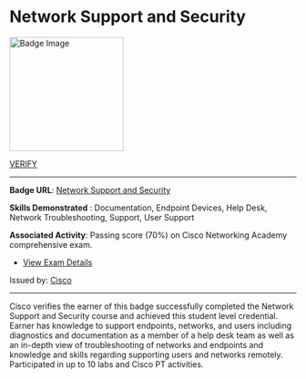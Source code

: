 # __Network Support and Security__
<a href='#'>
<img alt='Badge Image' width='200px' src='https://images.credly.com/images/a4dd891f-7bf5-4938-8241-50dc81e8cc00/image.png'></a>

 [VERIFY](https://www.credly.com/badges/885fb303-16f7-40d0-86c3-d036bb141fd4/public_url)

---

**Badge URL**: [Network Support and Security](https://www.credly.com/org/cisco/badge/network-support-and-security)

**Skills Demonstrated** : Documentation, Endpoint Devices, Help Desk, Network Troubleshooting, Support, User Support

**Associated Activity**: Passing score (70%) on Cisco Networking Academy comprehensive exam.
- [View Exam Details](None)

Issued by: [Cisco](https://www.credly.com/org/cisco)

---

Cisco verifies the earner of this badge successfully completed the Network Support and Security course and achieved this student level credential. Earner has knowledge to support endpoints, networks, and users including diagnostics and documentation as a member of a help desk team as well as an in-depth view of troubleshooting of networks and endpoints and knowledge and skills regarding supporting users and networks remotely. Participated in up to 10 labs and Cisco PT activities.

